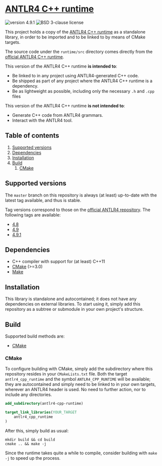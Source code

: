 # [ANTLR4 C++ runtime](https://github.com/adeharo9/antlr4-cpp-runtime)

![version 4.9.1](https://img.shields.io/badge/version-4.9.1-blue "version 4.9.1")
![BSD 3-clause license](https://img.shields.io/badge/license-BSD%203--clause-green "BSD 3-clause license")

This project holds a copy of the [ANTLR4 C++ runtime](https://github.com/antlr/antlr4/tree/4.9.1/runtime/Cpp) as a standalone library, in order to be imported and to be linked to by means of CMake targets.

The source code under the `runtime/src` directory comes directly from the [official ANTLR4 C++ runtime](https://github.com/antlr/antlr4/tree/4.9.1/runtime/Cpp).

This version of the ANTLR4 C++ runtime **is intended to**:

- Be linked to in any project using ANTLR4-generated C++ code.
- Be shipped as part of any project where the ANTLR4 C++ runtime is a dependency.
- Be as lightweight as possible, including only the necessary `.h` and `.cpp` files

This version of the ANTLR4 C++ runtime **is not intended to**:

- Generate C++ code from ANTLR4 grammars.
- Interact with the ANTLR4 tool.

## Table of contents

1. [Supported versions](#supported-versions)
2. [Dependencies](#dependencies)
3. [Installation](#installation)
4. [Build](#build)
    1. [CMake](#cmake)

## Supported versions

The `master` branch on this repository is always (at least) up-to-date with the latest tag available, and thus is stable.

Tag versions correspond to those on the [official ANTLR4 repository](https://github.com/antlr/antlr4). The following tags are available:

- [4.8](https://github.com/adeharo9/antlr4-cpp-runtime/tree/4.8)
- [4.9](https://github.com/adeharo9/antlr4-cpp-runtime/tree/4.9)
- [4.9.1](https://github.com/adeharo9/antlr4-cpp-runtime/tree/4.9.1)

## Dependencies

- C++ compiler with support for (at least) C++11
- [CMake](https://cmake.org/) (>=3.0)
- [Make](https://www.gnu.org/software/make/)

## Installation

This library is standalone and autocontained; it does not have any dependencies on external libraries. To start using it, simply add this repository as a subtree or submodule in your own project's structure.

## Build

Supported build methods are:

- [CMake](#cmake)

### CMake

To configure building with CMake, simply add the subdirectory where this repository resides in your `CMakeLists.txt` file. Both the target `antlr4_cpp_runtime` and the symbol `ANTLR4_CPP_RUNTIME` will be available; they are autocontained and simply need to be linked to in your own targets, wherever an ANTLR4 header is used. No need to further action, nor to include any directories.

```cmake
add_subdirectory(antlr4-cpp-runtime)
```

```cmake
target_link_libraries(YOUR_TARGET
    antlr4_cpp_runtime
)
```

After this, simply build as usual:

```shell
mkdir build && cd build
cmake .. && make -j
```

Since the runtime takes quite a while to compile, consider building with `make -j` to speed up the process.
